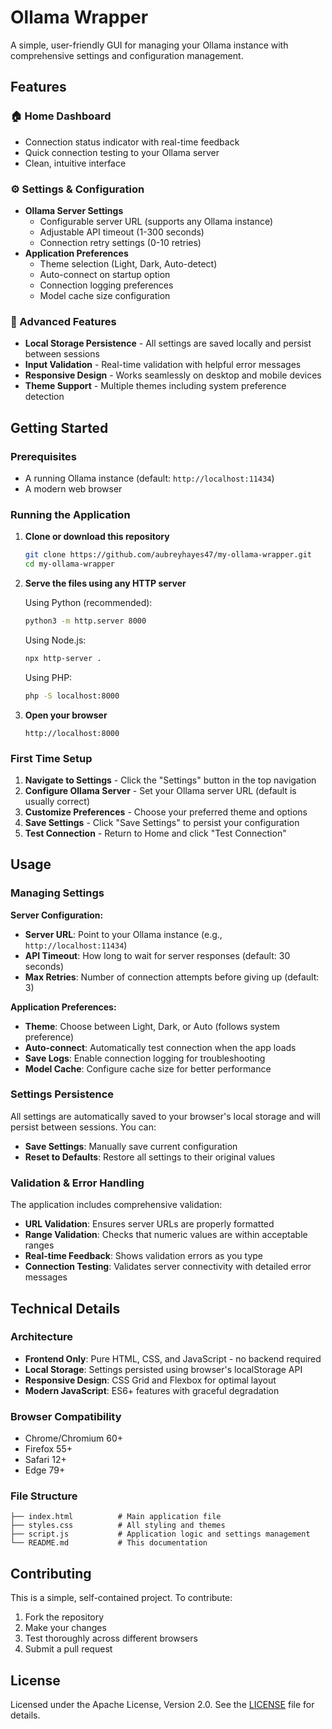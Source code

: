 # Ollama Wrapper

A simple, user-friendly GUI for managing your Ollama instance with comprehensive settings and configuration management.

## Features

### 🏠 Home Dashboard
- Connection status indicator with real-time feedback
- Quick connection testing to your Ollama server
- Clean, intuitive interface

### ⚙️ Settings & Configuration
- **Ollama Server Settings**
  - Configurable server URL (supports any Ollama instance)
  - Adjustable API timeout (1-300 seconds)
  - Connection retry settings (0-10 retries)
- **Application Preferences**
  - Theme selection (Light, Dark, Auto-detect)
  - Auto-connect on startup option
  - Connection logging preferences
  - Model cache size configuration

### 🔧 Advanced Features
- **Local Storage Persistence** - All settings are saved locally and persist between sessions
- **Input Validation** - Real-time validation with helpful error messages
- **Responsive Design** - Works seamlessly on desktop and mobile devices
- **Theme Support** - Multiple themes including system preference detection

## Getting Started

### Prerequisites
- A running Ollama instance (default: `http://localhost:11434`)
- A modern web browser

### Running the Application

1. **Clone or download this repository**
   ```bash
   git clone https://github.com/aubreyhayes47/my-ollama-wrapper.git
   cd my-ollama-wrapper
   ```

2. **Serve the files using any HTTP server**
   
   Using Python (recommended):
   ```bash
   python3 -m http.server 8000
   ```
   
   Using Node.js:
   ```bash
   npx http-server .
   ```
   
   Using PHP:
   ```bash
   php -S localhost:8000
   ```

3. **Open your browser**
   ```
   http://localhost:8000
   ```

### First Time Setup

1. **Navigate to Settings** - Click the "Settings" button in the top navigation
2. **Configure Ollama Server** - Set your Ollama server URL (default is usually correct)
3. **Customize Preferences** - Choose your preferred theme and options
4. **Save Settings** - Click "Save Settings" to persist your configuration
5. **Test Connection** - Return to Home and click "Test Connection"

## Usage

### Managing Settings

**Server Configuration:**
- **Server URL**: Point to your Ollama instance (e.g., `http://localhost:11434`)
- **API Timeout**: How long to wait for server responses (default: 30 seconds)
- **Max Retries**: Number of connection attempts before giving up (default: 3)

**Application Preferences:**
- **Theme**: Choose between Light, Dark, or Auto (follows system preference)
- **Auto-connect**: Automatically test connection when the app loads
- **Save Logs**: Enable connection logging for troubleshooting
- **Model Cache**: Configure cache size for better performance

### Settings Persistence

All settings are automatically saved to your browser's local storage and will persist between sessions. You can:
- **Save Settings**: Manually save current configuration
- **Reset to Defaults**: Restore all settings to their original values

### Validation & Error Handling

The application includes comprehensive validation:
- **URL Validation**: Ensures server URLs are properly formatted
- **Range Validation**: Checks that numeric values are within acceptable ranges
- **Real-time Feedback**: Shows validation errors as you type
- **Connection Testing**: Validates server connectivity with detailed error messages

## Technical Details

### Architecture
- **Frontend Only**: Pure HTML, CSS, and JavaScript - no backend required
- **Local Storage**: Settings persisted using browser's localStorage API
- **Responsive Design**: CSS Grid and Flexbox for optimal layout
- **Modern JavaScript**: ES6+ features with graceful degradation

### Browser Compatibility
- Chrome/Chromium 60+
- Firefox 55+
- Safari 12+
- Edge 79+

### File Structure
```
├── index.html          # Main application file
├── styles.css          # All styling and themes
├── script.js           # Application logic and settings management
└── README.md           # This documentation
```

## Contributing

This is a simple, self-contained project. To contribute:

1. Fork the repository
2. Make your changes
3. Test thoroughly across different browsers
4. Submit a pull request

## License

Licensed under the Apache License, Version 2.0. See the [LICENSE](LICENSE) file for details.
